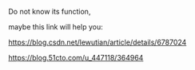 Do not know its function, 

maybe this link will help you:

https://blog.csdn.net/lewutian/article/details/6787024

https://blog.51cto.com/u_447118/364964